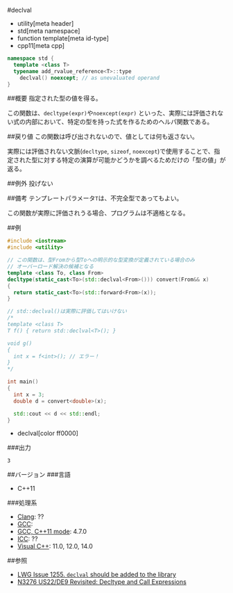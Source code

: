 #declval
* utility[meta header]
* std[meta namespace]
* function template[meta id-type]
* cpp11[meta cpp]

```cpp
namespace std {
  template <class T>
  typename add_rvalue_reference<T>::type
    declval() noexcept; // as unevaluated operand
}
```

##概要
指定された型の値を得る。

この関数は、`decltype(expr)`や`noexcept(expr)` といった、実際には評価されない式の内部において、特定の型を持った式を作るためのヘルパ関数である。


##戻り値
この関数は呼び出されないので、値としては何も返さない。

実際には評価されない文脈(`decltype`, `sizeof`, `noexcept`)で使用することで、指定された型に対する特定の演算が可能かどうかを調べるためだけの「型の値」が返る。


##例外
投げない


##備考
テンプレートパラメータ`T`は、不完全型であってもよい。

この関数が実際に評価されうる場合、プログラムは不適格となる。


##例
```cpp
#include <iostream>
#include <utility>

// この関数は、型Fromから型Toへの明示的な型変換が定義されている場合のみ
// オーバーロード解決の候補となる
template <class To, class From>
decltype(static_cast<To>(std::declval<From>())) convert(From&& x)
{
  return static_cast<To>(std::forward<From>(x));
}

// std::declval()は実際に評価してはいけない
/*
template <class T>
T f() { return std::declval<T>(); }

void g()
{
  int x = f<int>(); // エラー！
}
*/

int main()
{
  int x = 3;
  double d = convert<double>(x);

  std::cout << d << std::endl;
}
```
* declval[color ff0000]

###出力
```
3
```

##バージョン
###言語
- C++11

###処理系
- [Clang](/implementation.md#clang): ??
- [GCC](/implementation.md#gcc): 
- [GCC, C++11 mode](/implementation.md#gcc): 4.7.0
- [ICC](/implementation.md#icc): ??
- [Visual C++](/implementation.md#visual_cpp): 11.0, 12.0, 14.0


##参照
- [LWG Issue 1255. `declval` should be added to the library](http://www.open-std.org/jtc1/sc22/wg21/docs/lwg-defects.html#1255)
- [N3276 US22/DE9 Revisited: Decltype and Call Expressions](http://www.open-std.org/jtc1/sc22/wg21/docs/papers/2011/n3276.pdf)

